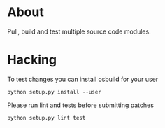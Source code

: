 About
=====

Pull, build and test multiple source code modules.

Hacking
=======

To test changes you can install osbuild for your user

    python setup.py install --user

Please run lint and tests before submitting patches

    python setup.py lint test
